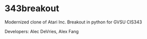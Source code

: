 # 343breakout
Modernized clone of Atari Inc. Breakout in python for GVSU CIS343

Developers: Alec DeVries, Alex Fang